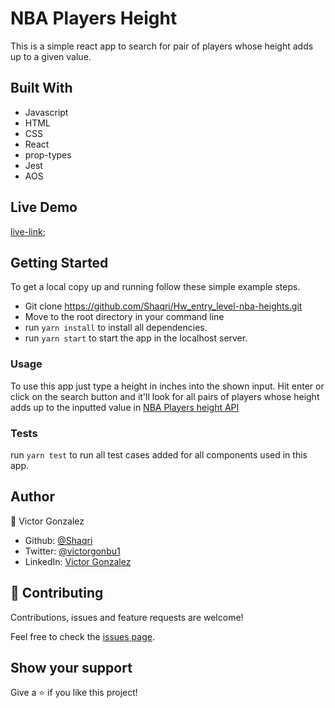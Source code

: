 # NBA Players Height

This is a simple react app to search for pair of players whose height adds up to a given value.


## Built With

- Javascript
- HTML
- CSS
- React
- prop-types
- Jest
- AOS

## Live Demo

[live-link](https://nba-players-height.netlify.app/);

## Getting Started

To get a local copy up and running follow these simple example steps.

- Git clone https://github.com/Shaqri/Hw_entry_level-nba-heights.git
- Move to the root directory in your command line
- run `yarn install` to install all dependencies.
- run `yarn start` to start the app in the localhost server.

### Usage

To use this app just type a height in inches into the shown input. Hit enter or click on the search button and it'll look for all pairs of players whose height adds up to the inputted value in [NBA Players height API](https://mach-eight.uc.r.appspot.com/)

### Tests

run `yarn test` to run all test cases added for all components used in this app.

## Author
👤 Victor Gonzalez  
- Github: [@Shaqri](https://github.com/Shaqri)
- Twitter: [@victorgonbu1](https://twitter.com/Victorgonbu1)
- LinkedIn: [Victor Gonzalez](https://www.linkedin.com/in/victor-manuel-gonzalez-buitrago)

## 🤝 Contributing

Contributions, issues and feature requests are welcome!

Feel free to check the [issues page](issues/).

## Show your support

Give a ⭐️ if you like this project!